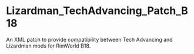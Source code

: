 # Lizardman_TechAdvancing_Patch_B18
An XML patch to provide compatibility between Tech Advancing and Lizardman mods for RimWorld B18. 
